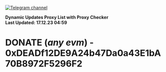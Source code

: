 [![Telegram channel](https://img.shields.io/endpoint?url=https://runkit.io/damiankrawczyk/telegram-badge/branches/master?url=https://t.me/n4z4v0d)](https://t.me/n4z4v0d) 

**Dynamic Updates Proxy List with Proxy Checker**  
**Last Updated: 17.12.23 04:59**

# DONATE (_any evm_) - 0xDEADf12DE9A24b47Da0a43E1bA70B8972F5296F2

